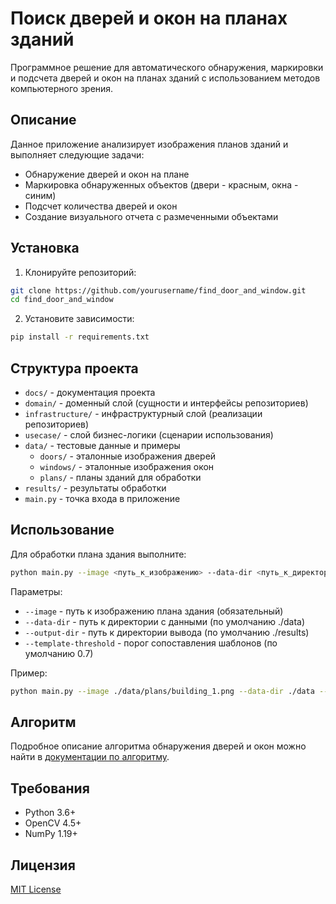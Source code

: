 # Поиск дверей и окон на планах зданий

Программное решение для автоматического обнаружения, маркировки и подсчета дверей и окон на планах зданий с использованием методов компьютерного зрения.

## Описание

Данное приложение анализирует изображения планов зданий и выполняет следующие задачи:
- Обнаружение дверей и окон на плане
- Маркировка обнаруженных объектов (двери - красным, окна - синим)
- Подсчет количества дверей и окон
- Создание визуального отчета с размеченными объектами

## Установка

1. Клонируйте репозиторий:
```bash
git clone https://github.com/yourusername/find_door_and_window.git
cd find_door_and_window
```

2. Установите зависимости:
```bash
pip install -r requirements.txt
```

## Структура проекта

- `docs/` - документация проекта
- `domain/` - доменный слой (сущности и интерфейсы репозиториев)
- `infrastructure/` - инфраструктурный слой (реализации репозиториев)
- `usecase/` - слой бизнес-логики (сценарии использования)
- `data/` - тестовые данные и примеры
  - `doors/` - эталонные изображения дверей
  - `windows/` - эталонные изображения окон
  - `plans/` - планы зданий для обработки
- `results/` - результаты обработки
- `main.py` - точка входа в приложение

## Использование

Для обработки плана здания выполните:

```bash
python main.py --image <путь_к_изображению> --data-dir <путь_к_директории_данных> --output-dir <путь_к_директории_вывода>
```

Параметры:
- `--image` - путь к изображению плана здания (обязательный)
- `--data-dir` - путь к директории с данными (по умолчанию ./data)
- `--output-dir` - путь к директории вывода (по умолчанию ./results)
- `--template-threshold` - порог сопоставления шаблонов (по умолчанию 0.7)

Пример:
```bash
python main.py --image ./data/plans/building_1.png --data-dir ./data --output-dir ./results
```

## Алгоритм

Подробное описание алгоритма обнаружения дверей и окон можно найти в [документации по алгоритму](./docs/algorithm.md).

## Требования

- Python 3.6+
- OpenCV 4.5+
- NumPy 1.19+

## Лицензия

[MIT License](LICENSE) 
